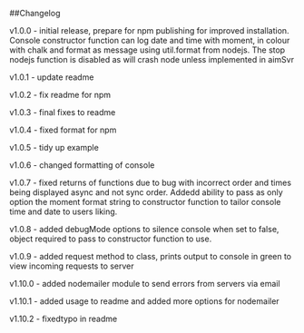 ##Changelog

v1.0.0 - initial release, prepare for npm publishing for improved installation.  Console constructor function can log date and time with moment, in colour with chalk and format as message using util.format from nodejs.  The stop nodejs function is disabled as will crash node unless implemented in aimSvr

v1.0.1 - update readme

v1.0.2 - fix readme for npm

v1.0.3 - final fixes to readme

v1.0.4 - fixed format for npm

v1.0.5 - tidy up example

v1.0.6 - changed formatting of console

v1.0.7 - fixed returns of functions due to bug with incorrect order and times being displayed async and not sync order.  Addedd ability to pass as only option the moment format string to constructor function to tailor console time and date to users liking.

v1.0.8 - added debugMode options to silence console when set to false, object required to pass to constructor function to use.

v1.0.9 - added request method to class, prints output to console in green to view incoming requests to server

v1.10.0 - added nodemailer module to send errors from servers via email

v1.10.1 - added usage to readme and added more options for nodemailer

v1.10.2 - fixedtypo in readme
